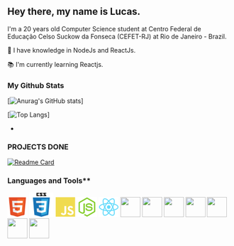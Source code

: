 ## Hey there, my name is Lucas. ## 

I'm a 20 years old Computer Science student at Centro Federal de Educação Celso Suckow da Fonseca (CEFET-RJ) at Rio de Janeiro - Brazil.


:muscle: I have knowledge in NodeJs and ReactJs.

:books: I'm currently learning Reactjs.




### My Github Stats ###


[![Anurag's GitHub stats](https://github-readme-stats.vercel.app/api?username=lucasfarolfi&show_icons=true&theme=react)]

[![Top Langs](https://github-readme-stats.vercel.app/api/top-langs/?username=lucasfarolfi&layout=compact&hide=jupyter%20Notebook,CSS&theme=radical)]

*
### PROJECTS DONE ###
[![Readme Card](https://github-readme-stats.vercel.app/api/pin/?username=lucasfarolfi&repo=projeto-ramo&show_owner=true&theme=radical)](https://github.com/lucasfarolfi/projeto-ramo)




### Languages and Tools** ###

<div style="display: inline_block">
 <img src=https://raw.githubusercontent.com/devicons/devicon/master/icons/html5/html5-original.svg width='45'height='45'>
 <img src=https://raw.githubusercontent.com/devicons/devicon/master/icons/css3/css3-original-wordmark.svg width='55'height='55'>
 <img src=https://raw.githubusercontent.com/devicons/devicon/master/icons/javascript/javascript-plain.svg width='45' height='45'> 
 <img src=https://raw.githubusercontent.com/devicons/devicon/master/icons/nodejs/nodejs-original.svg width='45' height='45'>
 <img src=https://raw.githubusercontent.com/devicons/devicon/master/icons/react/react-original.svg width='45' height='45'>
  <img src=https://cdn.jsdelivr.net/gh/devicons/devicon/icons/vuejs/vuejs-original.svg width='45' height='45'>
  <img src=https://cdn.jsdelivr.net/gh/devicons/devicon/icons/bootstrap/bootstrap-plain.svg width='45' height='45'>
  <img src=https://cdn.jsdelivr.net/gh/devicons/devicon/icons/mysql/mysql-original.svg width='45' height='45'>
  <img src=https://cdn.jsdelivr.net/gh/devicons/devicon/icons/xd/xd-plain.svg width='45' height='45'>
  <img src=https://cdn.jsdelivr.net/gh/devicons/devicon/icons/figma/figma-original.svg width='45' height='45'>
  <img src=https://cdn.jsdelivr.net/gh/devicons/devicon/icons/trello/trello-plain.svg width='45' height='45'>
  <img src=https://cdn.jsdelivr.net/gh/devicons/devicon/icons/git/git-original.svg width='45' height='45'>
</div>
